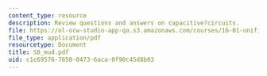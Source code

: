 ```yaml
---
content_type: resource
description: Review questions and answers on capacitive?circuits.
file: https://ol-ocw-studio-app-qa.s3.amazonaws.com/courses/16-01-unified-engineering-i-ii-iii-iv-fall-2005-spring-2006/c1c69576765004736aca0f90c45d8b03_S8_mud.pdf
file_type: application/pdf
resourcetype: Document
title: S8_mud.pdf
uid: c1c69576-7650-0473-6aca-0f90c45d8b03
---
```

